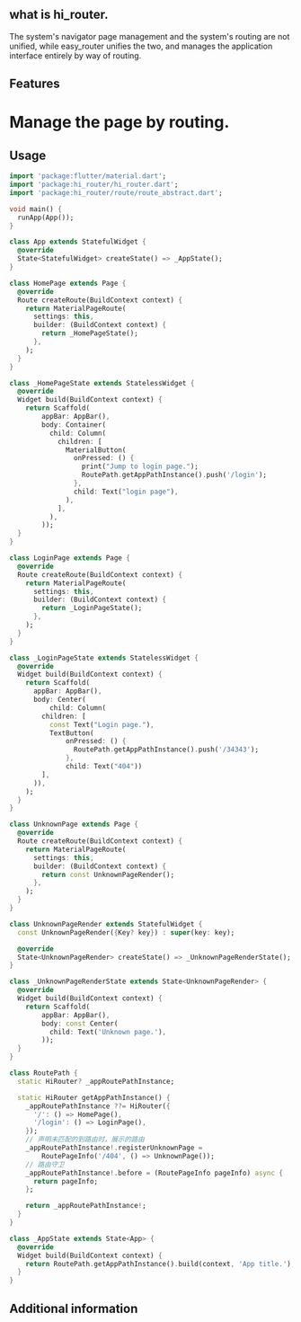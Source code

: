 <!-- 
This README describes the package. If you publish this package to pub.dev,
this README's contents appear on the landing page for your package.

For information about how to write a good package README, see the guide for
[writing package pages](https://dart.dev/guides/libraries/writing-package-pages). 

For general information about developing packages, see the Dart guide for
[creating packages](https://dart.dev/guides/libraries/create-library-packages)
and the Flutter guide for
[developing packages and plugins](https://flutter.dev/developing-packages). 
-->

## what is hi_router.

The system's navigator page management and the system's routing are not unified, while easy_router unifies the two, and manages the application interface entirely by way of routing.

## Features

# Manage the page by routing.

## Usage

```dart
import 'package:flutter/material.dart';
import 'package:hi_router/hi_router.dart';
import 'package:hi_router/route/route_abstract.dart';

void main() {
  runApp(App());
}

class App extends StatefulWidget {
  @override
  State<StatefulWidget> createState() => _AppState();
}

class HomePage extends Page {
  @override
  Route createRoute(BuildContext context) {
    return MaterialPageRoute(
      settings: this,
      builder: (BuildContext context) {
        return _HomePageState();
      },
    );
  }
}

class _HomePageState extends StatelessWidget {
  @override
  Widget build(BuildContext context) {
    return Scaffold(
        appBar: AppBar(),
        body: Container(
          child: Column(
            children: [
              MaterialButton(
                onPressed: () {
                  print("Jump to login page.");
                  RoutePath.getAppPathInstance().push('/login');
                },
                child: Text("login page"),
              ),
            ],
          ),
        ));
  }
}

class LoginPage extends Page {
  @override
  Route createRoute(BuildContext context) {
    return MaterialPageRoute(
      settings: this,
      builder: (BuildContext context) {
        return _LoginPageState();
      },
    );
  }
}

class _LoginPageState extends StatelessWidget {
  @override
  Widget build(BuildContext context) {
    return Scaffold(
      appBar: AppBar(),
      body: Center(
          child: Column(
        children: [
          const Text("Login page."),
          TextButton(
              onPressed: () {
                RoutePath.getAppPathInstance().push('/34343');
              },
              child: Text("404"))
        ],
      )),
    );
  }
}

class UnknownPage extends Page {
  @override
  Route createRoute(BuildContext context) {
    return MaterialPageRoute(
      settings: this,
      builder: (BuildContext context) {
        return const UnknownPageRender();
      },
    );
  }
}

class UnknownPageRender extends StatefulWidget {
  const UnknownPageRender({Key? key}) : super(key: key);

  @override
  State<UnknownPageRender> createState() => _UnknownPageRenderState();
}

class _UnknownPageRenderState extends State<UnknownPageRender> {
  @override
  Widget build(BuildContext context) {
    return Scaffold(
        appBar: AppBar(),
        body: const Center(
          child: Text('Unknown page.'),
        ));
  }
}

class RoutePath {
  static HiRouter? _appRoutePathInstance;

  static HiRouter getAppPathInstance() {
    _appRoutePathInstance ??= HiRouter({
      '/': () => HomePage(),
      '/login': () => LoginPage(),
    });
    // 声明未匹配的到路由时，展示的路由
    _appRoutePathInstance!.registerUnknownPage =
        RoutePageInfo('/404', () => UnknownPage());
    // 路由守卫
    _appRoutePathInstance!.before = (RoutePageInfo pageInfo) async {
      return pageInfo;
    };

    return _appRoutePathInstance!;
  }
}

class _AppState extends State<App> {
  @override
  Widget build(BuildContext context) {
    return RoutePath.getAppPathInstance().build(context, 'App title.');
  }
}
```

## Additional information
